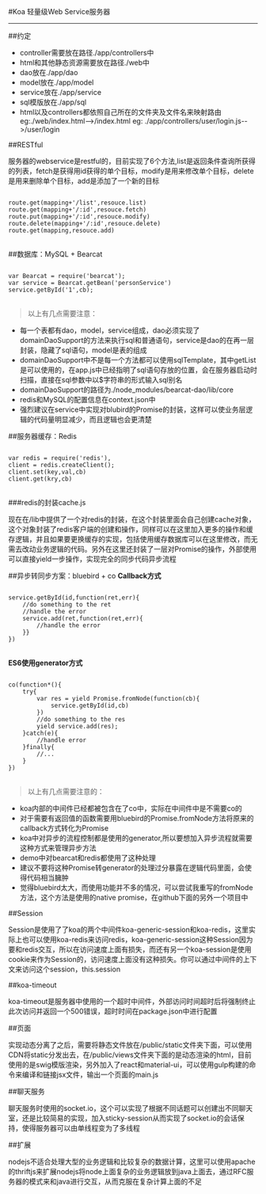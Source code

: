 #Koa 轻量级Web Service服务器

----------

##约定
* controller需要放在路径./app/controllers中
* html和其他静态资源需要放在路径./web中
* dao放在./app/dao
* model放在./app/model
* service放在./app/service
* sql模版放在./app/sql
* html以及controllers都依照自己所在的文件夹及文件名来映射路由 eg:./web/index.html-->/index.html eg: ./app/controllers/user/login.js-->/user/login

##RESTful
<p>
服务器的webservice是restful的，目前实现了6个方法,list是返回条件查询所获得的列表，fetch是获得用id获得的单个目标，modify是用来修改单个目标，delete是用来删除单个目标，add是添加了一个新的目标
<pre>
<code>
route.get(mapping+'/list',resouce.list)
route.get(mapping+'/:id',resouce.fetch)
route.put(mapping+'/:id',resouce.modify)
route.delete(mapping+'/:id',resouce.delete)
route.get(mapping,resouce.add)
</code>
</pre>
</p>

##数据库：MySQL + Bearcat
<pre>
<code>
var Bearcat = require('bearcat');
var service = Bearcat.getBean('personService')
service.getById('1',cb);
</code>
</pre>
>以上有几点需要注意：

* 每一个表都有dao，model，service组成，dao必须实现了domainDaoSupport的方法来执行sql和普通语句，service是dao的在再一层封装，隐藏了sql语句，model是表的组成
* domainDaoSupport中不是每一个方法都可以使用sqlTemplate，其中getList是可以使用的，在app.js中已经指明了sql语句存放的位置，会在服务器启动时扫描，直接在sql参数中以$字符串的形式输入sql别名
* domainDaoSupport的路径为./node_modules/bearcat-dao/lib/core
* redis和MySQL的配置信息在context.json中
* 强烈建议在service中实现对blubird的Promise的封装，这样可以使业务层逻辑的代码量明显减少，而且逻辑也会更清楚


##服务器缓存：Redis
<pre>
<code>
var redis = require('redis'),
client = redis.createClient();
client.set(key,val,cb)
client.get(kry,cb)
</code>
</pre>
###redis的封装cache.js
<p>
现在在/lib中提供了一个对redis的封装，在这个封装里面会自己创建cache对象，这个对象封装了redis客户端的创建和操作，同样可以在这里加入更多的操作和缓存逻辑，并且如果要更换缓存的实现，包括使用缓存数据库可以在这里修改，而无需去改动业务逻辑的代码。另外在这里还封装了一层对Promise的操作，外部使用可以直接yield一步操作，实现完全的同步代码异步流程
</p>

##异步转同步方案：bluebird + co
__Callback方式__
<pre>
<code>
service.getById(id,function(ret,err){
	//do something to the ret
	//handle the error
	service.add(ret,function(ret,err){
		//handle the error
	}}
})
</code>
</pre>

__ES6使用generator方式__
<pre>
<code>
co(function*(){
	try{
		var res = yield Promise.fromNode(function(cb){
			service.getById(id,cb)
		})
		//do something to the res
		yield service.add(res);
	}catch(e){
		//handle error
	}finally{
		//...
	}
})
</code>
</pre>
>以上有几点需要注意的：

* koa内部的中间件已经都被包含在了co中，实际在中间件中是不需要co的
* 对于需要有返回值的函数需要用bluebird的Promise.fromNode方法将原来的callback方式转化为Promise
* koa中对异步的流程控制都是使用的generator,所以要想加入异步流程就需要这种方式来管理异步方法
* demo中对bearcat和redis都使用了这种处理
* 建议不要将这种Promise转generator的处理过分暴露在逻辑代码里面，会使得代码相当臃肿
* 觉得bluebird太大，而使用功能并不多的情况，可以尝试我重写的fromNode方法，这个方法是使用的native promise，在github下面的另外一个项目中

##Session
<p>
Session是使用了了koa的两个中间件koa-generic-session和koa-redis，这里实际上也可以使用koa-redis来访问redis，koa-generic-session这种Session因为要和redis交互，所以在访问速度上面有损失，而还有另一个koa-session是使用cookie来作为Session的，访问速度上面没有这种损失。你可以通过中间件的上下文来访问这个session，this.session
</p>

##koa-timeout
<p>
koa-timeout是服务器中使用的一个超时中间件，外部访问时间超时后将强制终止此次访问并返回一个500错误，超时时间在package.json中进行配置
</p>

##页面
<p>
实现动态分离了之后，需要将静态文件放在/public/static文件夹下面，可以使用CDN将static分发出去，在/public/views文件夹下面的是动态渲染的html，目前使用的是swig模版渲染，另外加入了react和material-ui，可以使用gulp构建的命令来编译和链接jsx文件，输出一个页面的main.js
</p>

##聊天服务
<p>
聊天服务时使用的socket.io，这个可以实现了根据不同话题可以创建出不同聊天室，还是比较简易的实现，加入sticky-session从而实现了socket.io的会话保持，使得服务器可以由单线程变为了多线程
</P>

##扩展
<p>
nodejs不适合处理大型的业务逻辑和比较复杂的数据计算，这里可以使用apache的thriftjs来扩展nodejs将node上面复杂的业务逻辑放到java上面去，通过RFC服务器的模式来和java进行交互，从而克服在复杂计算上面的不足
</p>